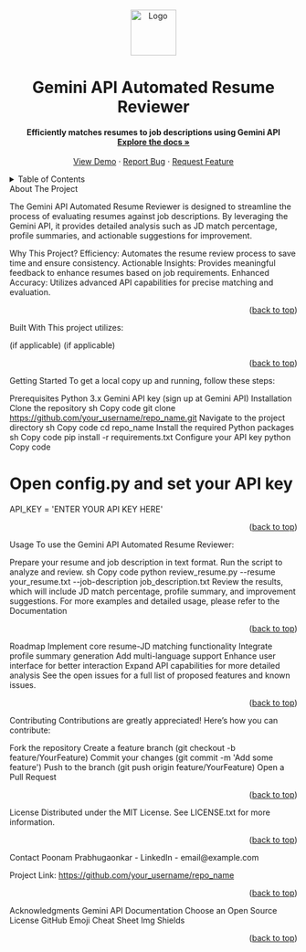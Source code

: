 <!-- Improved compatibility of back to top link: See: https://github.com/othneildrew/Best-README-Template/pull/73 -->
<a name="readme-top"></a>

<!--
*** Thanks for checking out the Gemini API Automated Resume Reviewer. If you have a suggestion
*** that would make this better, please fork the repo and create a pull request
*** or simply open an issue with the tag "enhancement".
*** Don't forget to give the project a star if you find it useful!
*** Thanks again! Now go create something AMAZING! :D
-->
<!-- PROJECT SHIELDS -->
<!--
*** Using markdown "reference style" links for readability.
*** Reference links are enclosed in brackets [ ] instead of parentheses ( ).
*** See the bottom of this document for the declaration of the reference variables
*** for contributors-url, forks-url, etc. This is an optional, concise syntax you may use.
*** https://www.markdownguide.org/basic-syntax/#reference-style-links
-->







<!-- PROJECT LOGO -->
<br />
<div align="center">
  <a href="https://github.com/your_username/repo_name">
    <img src="images/logo.png" alt="Logo" width="80" height="80">
  </a>
  <h1 align="center">Gemini API Automated Resume Reviewer</h1>
  <p align="center">
    <strong>Efficiently matches resumes to job descriptions using Gemini API</strong>
    <br />
    <a href="https://github.com/your_username/repo_name"><strong>Explore the docs »</strong></a>
    <br />
    <br />
    <a href="https://github.com/your_username/repo_name">View Demo</a>
    ·
    <a href="https://github.com/your_username/repo_name/issues">Report Bug</a>
    ·
    <a href="https://github.com/your_username/repo_name/issues">Request Feature</a>
  </p>
</div>
<!-- TABLE OF CONTENTS -->
<details>
  <summary>Table of Contents</summary>
  <ol>
    <li>
      <a href="#about-the-project">About The Project</a>
      <ul>
        <li><a href="#built-with">Built With</a></li>
      </ul>
    </li>
    <li>
      <a href="#getting-started">Getting Started</a>
      <ul>
        <li><a href="#prerequisites">Prerequisites</a></li>
        <li><a href="#installation">Installation</a></li>
      </ul>
    </li>
    <li><a href="#usage">Usage</a></li>
    <li><a href="#roadmap">Roadmap</a></li>
    <li><a href="#contributing">Contributing</a></li>
    <li><a href="#license">License</a></li>
    <li><a href="#contact">Contact</a></li>
    <li><a href="#acknowledgments">Acknowledgments</a></li>
  </ol>
</details>
<!-- ABOUT THE PROJECT -->
About The Project


The Gemini API Automated Resume Reviewer is designed to streamline the process of evaluating resumes against job descriptions. By leveraging the Gemini API, it provides detailed analysis such as JD match percentage, profile summaries, and actionable suggestions for improvement.

Why This Project?
Efficiency: Automates the resume review process to save time and ensure consistency.
Actionable Insights: Provides meaningful feedback to enhance resumes based on job requirements.
Enhanced Accuracy: Utilizes advanced API capabilities for precise matching and evaluation.
<p align="right">(<a href="#readme-top">back to top</a>)</p>
Built With
This project utilizes:

 (if applicable)
 (if applicable)
<p align="right">(<a href="#readme-top">back to top</a>)</p>
<!-- GETTING STARTED -->
Getting Started
To get a local copy up and running, follow these steps:

Prerequisites
Python 3.x
Gemini API key (sign up at Gemini API)
Installation
Clone the repository
sh
Copy code
git clone https://github.com/your_username/repo_name.git
Navigate to the project directory
sh
Copy code
cd repo_name
Install the required Python packages
sh
Copy code
pip install -r requirements.txt
Configure your API key
python
Copy code
# Open config.py and set your API key
API_KEY = 'ENTER YOUR API KEY HERE'
<p align="right">(<a href="#readme-top">back to top</a>)</p>
<!-- USAGE -->
Usage
To use the Gemini API Automated Resume Reviewer:

Prepare your resume and job description in text format.
Run the script to analyze and review.
sh
Copy code
python review_resume.py --resume your_resume.txt --job-description job_description.txt
Review the results, which will include JD match percentage, profile summary, and improvement suggestions.
For more examples and detailed usage, please refer to the Documentation

<p align="right">(<a href="#readme-top">back to top</a>)</p>
<!-- ROADMAP -->
Roadmap
 Implement core resume-JD matching functionality
 Integrate profile summary generation
 Add multi-language support
 Enhance user interface for better interaction
 Expand API capabilities for more detailed analysis
See the open issues for a full list of proposed features and known issues.

<p align="right">(<a href="#readme-top">back to top</a>)</p>
<!-- CONTRIBUTING -->
Contributing
Contributions are greatly appreciated! Here’s how you can contribute:

Fork the repository
Create a feature branch (git checkout -b feature/YourFeature)
Commit your changes (git commit -m 'Add some feature')
Push to the branch (git push origin feature/YourFeature)
Open a Pull Request
<p align="right">(<a href="#readme-top">back to top</a>)</p>
<!-- LICENSE -->
License
Distributed under the MIT License. See LICENSE.txt for more information.

<p align="right">(<a href="#readme-top">back to top</a>)</p>
<!-- CONTACT -->
Contact
Poonam Prabhugaonkar - LinkedIn - email@example.com

Project Link: https://github.com/your_username/repo_name

<p align="right">(<a href="#readme-top">back to top</a>)</p>
<!-- ACKNOWLEDGMENTS -->
Acknowledgments
Gemini API Documentation
Choose an Open Source License
GitHub Emoji Cheat Sheet
Img Shields
<p align="right">(<a href="#readme-top">back to top</a>)</p>
<!-- MARKDOWN LINKS & IMAGES -->
<!-- https://www.markdownguide.org/basic-syntax/#reference-style-links -->
